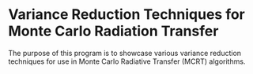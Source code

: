 # Variance Reduction Techniques for Monte Carlo Radiation Transfer

The purpose of this program is to showcase various variance reduction techniques
for use in Monte Carlo Radiative Transfer (MCRT) algorithms.

